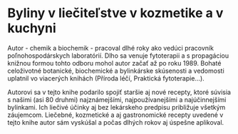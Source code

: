 Byliny v liečiteľstve v kozmetike a v kuchyni
=============================================

Autor - chemik a biochemik - pracoval dlhé roky ako vedúci pracovník
poľnohospodárskych laboratórií. Dlho sa venuje fytoterapii a s propagáciou
knižnou formou tohto odboru mohol autor začať až po roku 1989. Bohaté
celoživotné botanické, biochemické a bylinkárske skúsenosti a vedomosti uplatnil
vo viacerých knihách (Příroda léčí, Praktická fytoterapie…).

Autorovi sa v tejto knihe podarilo spojiť staršie aj nové recepty, ktoré súvisia
s našimi (asi 80 druhmi) najznámejšími, najpoužívanejšími a najúčinnejšími
bylinkami. Ich liečivé účinky aj bez lekárskeho predpisu približuje všetkým
záujemcom. Liečebné, kozmetické a aj gastronomické recepty uvedené v tejto knihe
autor sám vyskúšal a počas dlhých rokov aj úspešne aplikoval.

